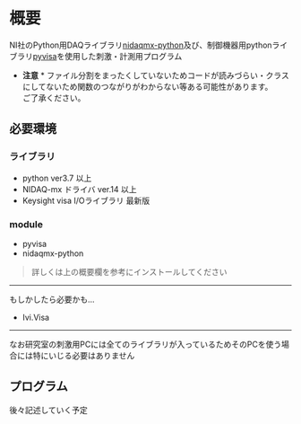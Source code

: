 # 概要
NI社のPython用DAQライブラリ[nidaqmx-python](https://github.com/ni/nidaqmx-python/tree/master/nidaqmx)及び、制御機器用pythonライブラリ[pyvisa](https://pyvisa.readthedocs.io/en/latest/)を使用した刺激・計測用プログラム  
* **注意** *
ファイル分割をまったくしていないためコードが読みづらい・クラスにしてないため関数のつながりがわからない等ある可能性があります。  
ご了承ください。

## 必要環境
### ライブラリ
- python ver3.7 以上  
- NIDAQ-mx ドライバ ver.14 以上  
- Keysight visa I/Oライブラリ 最新版  

### module
- pyvisa
- nidaqmx-python
> 詳しくは上の概要欄を参考にインストールしてください
***  
もしかしたら必要かも...
- Ivi.Visa
***
なお研究室の刺激用PCには全てのライブラリが入っているためそのPCを使う場合には特にいじる必要はありません

## プログラム
後々記述していく予定

